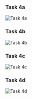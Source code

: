 ### Task 4a

![Task 4a](https://www.plantuml.com/plantuml/proxy?src=https://raw.githubusercontent.com/fanglores/Advanced-Software-Design/refs/heads/master/PracticeTasks/Task_4/4/4a.puml)

### Task 4b

![Task 4b](https://www.plantuml.com/plantuml/proxy?src=https://raw.githubusercontent.com/fanglores/Advanced-Software-Design/refs/heads/master/PracticeTasks/Task_4/4/4b.puml)

### Task 4c

![Task 4c](https://www.plantuml.com/plantuml/proxy?src=https://raw.githubusercontent.com/fanglores/Advanced-Software-Design/refs/heads/master/PracticeTasks/Task_4/4/4c.puml)

### Task 4d

![Task 4d](https://www.plantuml.com/plantuml/proxy?src=https://raw.githubusercontent.com/fanglores/Advanced-Software-Design/refs/heads/master/PracticeTasks/Task_4/4/4d.puml)